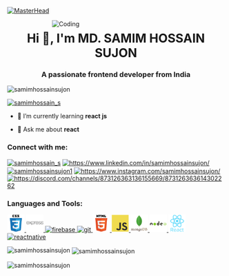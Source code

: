 [![MasterHead](https://media.licdn.com/dms/image/D563DAQFIJGy_J4EvYA/image-scale_191_1128/0/1666883668428?e=1675425600&v=beta&t=q5S0E-n5z-gDvzZPdOvK7oorksu-JESWk3DdbbvU2ss)](https://codegrills.in)

<img align="right" alt="Coding" width="400" src="https://media.tenor.com/rePDfDWO3XoAAAAd/hacking.gif">


<h1 align="center">Hi 👋, I'm MD. SAMIM HOSSAIN SUJON</h1>
<h3 align="center">A passionate frontend developer from India</h3>

<p align="left"> <img src="https://komarev.com/ghpvc/?username=samimhossainsujon&label=Profile%20views&color=0e75b6&style=flat" alt="samimhossainsujon" /> </p>

<p align="left"> <a href="https://twitter.com/samimhossain_s" target="blank"><img src="https://img.shields.io/twitter/follow/samimhossain_s?logo=twitter&style=for-the-badge" alt="samimhossain_s" /></a> </p>

- 🌱 I’m currently learning **react js**

- 💬 Ask me about **react**



<h3 align="left">Connect with me:</h3>
<p align="left">
<a href="https://twitter.com/samimhossain_s" target="blank"><img align="center" src="https://raw.githubusercontent.com/rahuldkjain/github-profile-readme-generator/master/src/images/icons/Social/twitter.svg" alt="samimhossain_s" height="30" width="40" /></a>
<a href="https://linkedin.com/in/https://www.linkedin.com/in/samimhossainsujon/" target="blank"><img align="center" src="https://raw.githubusercontent.com/rahuldkjain/github-profile-readme-generator/master/src/images/icons/Social/linked-in-alt.svg" alt="https://www.linkedin.com/in/samimhossainsujon/" height="30" width="40" /></a>
<a href="https://fb.com/samimhossainsujon1" target="blank"><img align="center" src="https://raw.githubusercontent.com/rahuldkjain/github-profile-readme-generator/master/src/images/icons/Social/facebook.svg" alt="samimhossainsujon1" height="30" width="40" /></a>
<a href="https://instagram.com/https://www.instagram.com/samimhossainsujon/" target="blank"><img align="center" src="https://raw.githubusercontent.com/rahuldkjain/github-profile-readme-generator/master/src/images/icons/Social/instagram.svg" alt="https://www.instagram.com/samimhossainsujon/" height="30" width="40" /></a>
<a href="https://discord.gg/https://discord.com/channels/873126363136155669/873126363614302262" target="blank"><img align="center" src="https://raw.githubusercontent.com/rahuldkjain/github-profile-readme-generator/master/src/images/icons/Social/discord.svg" alt="https://discord.com/channels/873126363136155669/873126363614302262" height="30" width="40" /></a>
</p>

<h3 align="left">Languages and Tools:</h3>
<p align="left"> <a href="https://www.w3schools.com/css/" target="_blank" rel="noreferrer"> <img src="https://raw.githubusercontent.com/devicons/devicon/master/icons/css3/css3-original-wordmark.svg" alt="css3" width="40" height="40"/> </a> <a href="https://expressjs.com" target="_blank" rel="noreferrer"> <img src="https://raw.githubusercontent.com/devicons/devicon/master/icons/express/express-original-wordmark.svg" alt="express" width="40" height="40"/> </a> <a href="https://firebase.google.com/" target="_blank" rel="noreferrer"> <img src="https://www.vectorlogo.zone/logos/firebase/firebase-icon.svg" alt="firebase" width="40" height="40"/> </a> <a href="https://git-scm.com/" target="_blank" rel="noreferrer"> <img src="https://www.vectorlogo.zone/logos/git-scm/git-scm-icon.svg" alt="git" width="40" height="40"/> </a> <a href="https://www.w3.org/html/" target="_blank" rel="noreferrer"> <img src="https://raw.githubusercontent.com/devicons/devicon/master/icons/html5/html5-original-wordmark.svg" alt="html5" width="40" height="40"/> </a> <a href="https://developer.mozilla.org/en-US/docs/Web/JavaScript" target="_blank" rel="noreferrer"> <img src="https://raw.githubusercontent.com/devicons/devicon/master/icons/javascript/javascript-original.svg" alt="javascript" width="40" height="40"/> </a> <a href="https://www.mongodb.com/" target="_blank" rel="noreferrer"> <img src="https://raw.githubusercontent.com/devicons/devicon/master/icons/mongodb/mongodb-original-wordmark.svg" alt="mongodb" width="40" height="40"/> </a> <a href="https://nodejs.org" target="_blank" rel="noreferrer"> <img src="https://raw.githubusercontent.com/devicons/devicon/master/icons/nodejs/nodejs-original-wordmark.svg" alt="nodejs" width="40" height="40"/> </a> <a href="https://reactjs.org/" target="_blank" rel="noreferrer"> <img src="https://raw.githubusercontent.com/devicons/devicon/master/icons/react/react-original-wordmark.svg" alt="react" width="40" height="40"/> </a> <a href="https://reactnative.dev/" target="_blank" rel="noreferrer"> <img src="https://reactnative.dev/img/header_logo.svg" alt="reactnative" width="40" height="40"/> </a> </p>

<p><img align="left" src="https://github-readme-stats.vercel.app/api/top-langs?username=samimhossainsujon&show_icons=true&locale=en&layout=compact" alt="samimhossainsujon" /></p>

<p>&nbsp;<img align="center" src="https://github-readme-stats.vercel.app/api?username=samimhossainsujon&show_icons=true&locale=en" alt="samimhossainsujon" /></p>

<p><img align="center" src="https://github-readme-streak-stats.herokuapp.com/?user=samimhossainsujon&" alt="samimhossainsujon" /></p>
